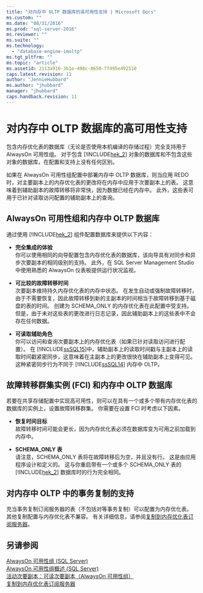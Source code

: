 ```yaml
---
title: "对内存中 OLTP 数据库的高可用性支持 | Microsoft Docs"
ms.custom: ""
ms.date: "08/31/2016"
ms.prod: "sql-server-2016"
ms.reviewer: ""
ms.suite: ""
ms.technology: 
  - "database-engine-imoltp"
ms.tgt_pltfrm: ""
ms.topic: "article"
ms.assetid: 2113a916-3b1e-496c-8650-7f495e492510
caps.latest.revision: 11
author: "JennieHubbard"
ms.author: "jhubbard"
manager: "jhubbard"
caps.handback.revision: 11
---
```

# 对内存中 OLTP 数据库的高可用性支持
  包含内存优化表的数据库（无论是否使用本机编译的存储过程）完全支持用于 AlwaysOn 可用性组。  对于包含 [!INCLUDE[hek_2](../../includes/hek-2-md.md)] 对象的数据库和不包含这些对象的数据库，在配置和支持上没有任何区别。  
  
 如果在 AlwaysOn 可用性组配置中部署内存中 OLTP 数据库，则当应用 REDO 时，对主要副本上的内存优化表的更改将在内存中应用于次要副本上的表。 这意味着到辅助副本的故障转移将非常快，因为数据已经在内存中。 此外，这些表可用于已针对读取访问配置的辅助副本上的查询。  
  
## AlwaysOn 可用性组和内存中 OLTP 数据库  
 通过使用 [!INCLUDE[hek_2](../../includes/hek-2-md.md)] 组件配置数据库来提供以下内容：  
  
-   **完全集成的体验**   
    你可以使用相同的向导配置包含内存优化表的数据库，该向导具有对同步和异步次要副本的相同级别的支持。 此外，在 SQL Server Management Studio 中使用熟悉的 AlwaysOn 仪表板提供运行状况监视。  
  
-   **可比较的故障转移时间**   
    次要副本维持持久内存优化表的内存中状态。 在发生自动或强制故障转移时，由于不需要恢复，因此故障转移到新的主副本的时间相当于故障转移到基于磁盘的表的时间。 创建为 SCHEMA_ONLY 的内存优化表在此配置中受支持。 但是，由于未对这些表的更改进行日志记录，因此辅助副本上的这些表中不会存在任何数据。  
  
-   **可读取辅助角色**   
    你可以访问和查询次要副本上的内存优化表（如果已针对读取访问进行配置）。 在 [!INCLUDE[ssSQL15](../../includes/sssql15-md.md)]中，辅助副本上的读取时间戳与主副本上的读取时间戳紧密同步，这意味着在主副本上的更改很快在辅助副本上变得可见。 这种紧密同步行为不同于 [!INCLUDE[ssSQL14](../../includes/sssql14-md.md)] 内存中 OLTP。  
  
## 故障转移群集实例 (FCI) 和内存中 OLTP 数据库  
 若要在共享存储配置中实现高可用性，则可以在具有一个或多个带有内存优化表的数据库的实例上，设置故障转移群集。 你需要在设置 FCI 时考虑以下因素。  
  
-   **恢复时间目标**   
    故障转移时间可能会更长，因为内存优化表必须在数据库变为可用之前加载到内存中。  
  
-   **SCHEMA_ONLY 表**   
    请注意，SCHEMA_ONLY 表将在故障转移后为空，并且没有行。 这是由应用程序设计和定义的。 这与你重启带有一个或多个 SCHEMA_ONLY 表的 [!INCLUDE[hek_2](../../includes/hek-2-md.md)] 数据库时的行为完全相同。  
  
## 对内存中 OLTP 中的事务复制的支持  
 充当事务复制订阅服务器的表（不包括对等事务复制）可以配置为内存优化表。 其他复制配置与内存优化表不兼容。  有关详细信息，请参阅[复制到内存优化表订阅服务器](../../relational-databases/replication/replication-to-memory-optimized-table-subscribers.md)。  
  
## 另请参阅  
 [AlwaysOn 可用性组 (SQL Server)](../../database-engine/availability-groups/windows/always-on-availability-groups-sql-server.md)   
 [AlwaysOn 可用性组概述 (SQL Server)](../../database-engine/availability-groups/windows/overview-of-always-on-availability-groups-sql-server.md)   
 [活动次要副本：可读次要副本（AlwaysOn 可用性组）](../../database-engine/availability-groups/windows/active-secondaries-readable-secondary-replicas-always-on-availability-groups.md)   
 [复制到内存优化表订阅服务器](../../relational-databases/replication/replication-to-memory-optimized-table-subscribers.md)  
  
  